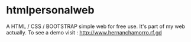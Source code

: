 # htmlpersonalweb
A HTML / CSS / BOOTSTRAP simple web for free use. It's part of my web actually. To see a demo visit : http://www.hernanchamorro.rf.gd

